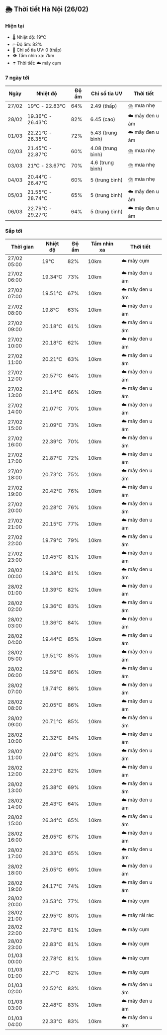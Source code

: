 ## 🌦️ Thời tiết Hà Nội (26/02)

### Hiện tại

- 🌡️ Nhiệt độ: 19℃
- 💦 Độ ẩm: 82%
- 🌟 Chỉ số tia UV: 0 (thấp)
- 👁️ Tầm nhìn xa: 7km
- ☂️ Thời tiết: ☁️ mây cụm

### 7 ngày tới

| Ngày | Nhiệt độ | Độ ẩm | Chỉ số tia UV | Thời tiết |
| --- | --- | --- | --- | --- |
| 27/02 | 19℃ - 22.83℃ | 64% | 2.49 (thấp) | ⛈️ mưa nhẹ |
| 28/02 | 19.36℃ - 26.43℃ | 82% | 6.45 (cao) | ☁️ mây đen u ám |
| 01/03 | 22.21℃ - 26.35℃ | 72% | 5.43 (trung bình) | ☁️ mây đen u ám |
| 02/03 | 21.45℃ - 22.87℃ | 60% | 4.08 (trung bình) | ⛈️ mưa nhẹ |
| 03/03 | 21℃ - 23.67℃ | 70% | 4.6 (trung bình) | ⛈️ mưa nhẹ |
| 04/03 | 20.44℃ - 26.47℃ | 60% | 5 (trung bình) | ⛈️ mưa nhẹ |
| 05/03 | 21.55℃ - 28.74℃ | 65% | 5 (trung bình) | ☁️ mây đen u ám |
| 06/03 | 22.79℃ - 29.27℃ | 64% | 5 (trung bình) | ☁️ mây đen u ám |

### Sắp tới

| Thời gian | Nhiệt độ | Độ ẩm | Tầm nhìn xa | Thời tiết |
| --- | --- | --- | --- | --- |
| 27/02 05:00 | 19℃ | 82% | 10km | ☁️ mây cụm |
| 27/02 06:00 | 19.34℃ | 73% | 10km | ☁️ mây đen u ám |
| 27/02 07:00 | 19.51℃ | 67% | 10km | ☁️ mây đen u ám |
| 27/02 08:00 | 19.8℃ | 63% | 10km | ☁️ mây đen u ám |
| 27/02 09:00 | 20.18℃ | 61% | 10km | ☁️ mây đen u ám |
| 27/02 10:00 | 20.18℃ | 62% | 10km | ☁️ mây đen u ám |
| 27/02 11:00 | 20.21℃ | 63% | 10km | ☁️ mây đen u ám |
| 27/02 12:00 | 20.57℃ | 64% | 10km | ☁️ mây đen u ám |
| 27/02 13:00 | 21.14℃ | 66% | 10km | ☁️ mây đen u ám |
| 27/02 14:00 | 21.07℃ | 70% | 10km | ☁️ mây đen u ám |
| 27/02 15:00 | 21.09℃ | 73% | 10km | ☁️ mây đen u ám |
| 27/02 16:00 | 22.39℃ | 70% | 10km | ☁️ mây đen u ám |
| 27/02 17:00 | 21.87℃ | 72% | 10km | ☁️ mây đen u ám |
| 27/02 18:00 | 20.73℃ | 75% | 10km | ☁️ mây đen u ám |
| 27/02 19:00 | 20.42℃ | 76% | 10km | ☁️ mây đen u ám |
| 27/02 20:00 | 20.28℃ | 76% | 10km | ☁️ mây đen u ám |
| 27/02 21:00 | 20.15℃ | 77% | 10km | ☁️ mây đen u ám |
| 27/02 22:00 | 19.79℃ | 79% | 10km | ☁️ mây đen u ám |
| 27/02 23:00 | 19.45℃ | 81% | 10km | ☁️ mây đen u ám |
| 28/02 00:00 | 19.38℃ | 81% | 10km | ☁️ mây đen u ám |
| 28/02 01:00 | 19.39℃ | 82% | 10km | ☁️ mây đen u ám |
| 28/02 02:00 | 19.36℃ | 83% | 10km | ☁️ mây đen u ám |
| 28/02 03:00 | 19.36℃ | 84% | 10km | ☁️ mây đen u ám |
| 28/02 04:00 | 19.44℃ | 85% | 10km | ☁️ mây đen u ám |
| 28/02 05:00 | 19.51℃ | 85% | 10km | ☁️ mây đen u ám |
| 28/02 06:00 | 19.59℃ | 86% | 10km | ☁️ mây đen u ám |
| 28/02 07:00 | 19.74℃ | 86% | 10km | ☁️ mây đen u ám |
| 28/02 08:00 | 20.05℃ | 86% | 10km | ☁️ mây đen u ám |
| 28/02 09:00 | 20.71℃ | 85% | 10km | ☁️ mây đen u ám |
| 28/02 10:00 | 21.32℃ | 84% | 10km | ☁️ mây đen u ám |
| 28/02 11:00 | 22.04℃ | 82% | 10km | ☁️ mây đen u ám |
| 28/02 12:00 | 22.23℃ | 82% | 10km | ☁️ mây đen u ám |
| 28/02 13:00 | 25.38℃ | 69% | 10km | ☁️ mây đen u ám |
| 28/02 14:00 | 26.43℃ | 64% | 10km | ☁️ mây đen u ám |
| 28/02 15:00 | 26.34℃ | 65% | 10km | ☁️ mây đen u ám |
| 28/02 16:00 | 26.05℃ | 67% | 10km | ☁️ mây đen u ám |
| 28/02 17:00 | 26.33℃ | 65% | 10km | ☁️ mây đen u ám |
| 28/02 18:00 | 25.05℃ | 69% | 10km | ☁️ mây đen u ám |
| 28/02 19:00 | 24.17℃ | 74% | 10km | ☁️ mây đen u ám |
| 28/02 20:00 | 23.53℃ | 77% | 10km | ☁️ mây cụm |
| 28/02 21:00 | 22.95℃ | 80% | 10km | ☁️ mây rải rác |
| 28/02 22:00 | 22.78℃ | 81% | 10km | ☁️ mây cụm |
| 28/02 23:00 | 22.83℃ | 81% | 10km | ☁️ mây cụm |
| 01/03 00:00 | 22.78℃ | 81% | 10km | ☁️ mây cụm |
| 01/03 01:00 | 22.7℃ | 82% | 10km | ☁️ mây cụm |
| 01/03 02:00 | 22.52℃ | 83% | 10km | ☁️ mây đen u ám |
| 01/03 03:00 | 22.48℃ | 83% | 10km | ☁️ mây đen u ám |
| 01/03 04:00 | 22.33℃ | 83% | 10km | ☁️ mây đen u ám |
